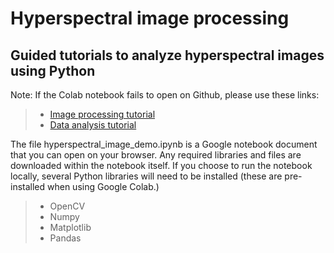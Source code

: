 # Hyperspectral image processing

## Guided tutorials to analyze hyperspectral images using Python

Note: If the Colab notebook fails to open on Github, please use these links:

>
> - [Image processing tutorial](https://colab.research.google.com/github/piyuss/hyperspectral-image-demo/blob/main/hyperspectral_image_demo.ipynb)
> - [Data analysis tutorial](https://colab.research.google.com/github/piyuss/hyperspectral-image-demo/blob/main/spectral_data_analysis_demo.ipynb)

The file hyperspectral_image_demo.ipynb is a Google notebook document that you can open on your browser. Any required libraries and files are downloaded within the notebook itself. If you choose to run the notebook locally, several Python libraries will need to be installed (these are pre-installed when using Google Colab.)

>
> - OpenCV
> - Numpy
> - Matplotlib
> - Pandas
>



